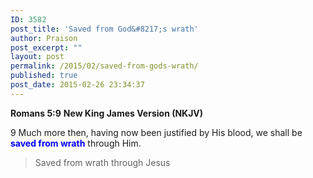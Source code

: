 ```yaml
---
ID: 3582
post_title: 'Saved from God&#8217;s wrath'
author: Praison
post_excerpt: ""
layout: post
permalink: /2015/02/saved-from-gods-wrath/
published: true
post_date: 2015-02-26 23:34:37
---
```

<strong>Romans 5:9</strong>
<strong> New King James Version (NKJV)</strong>

9 Much more then, having now been justified by His blood, we shall be <span style="color: #0000ff;"><strong>saved from wrath</strong></span> through Him.
<blockquote>Saved from wrath through Jesus</blockquote>